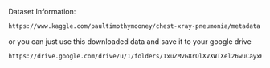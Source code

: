 Dataset Information:

```bash
https://www.kaggle.com/paultimothymooney/chest-xray-pneumonia/metadata 
```
or you can just use this downloaded data and save it to your google drive

```bash
https://drive.google.com/drive/u/1/folders/1xuZMvG8rOlXVXWTXel26wuCayxP0TK9s
```